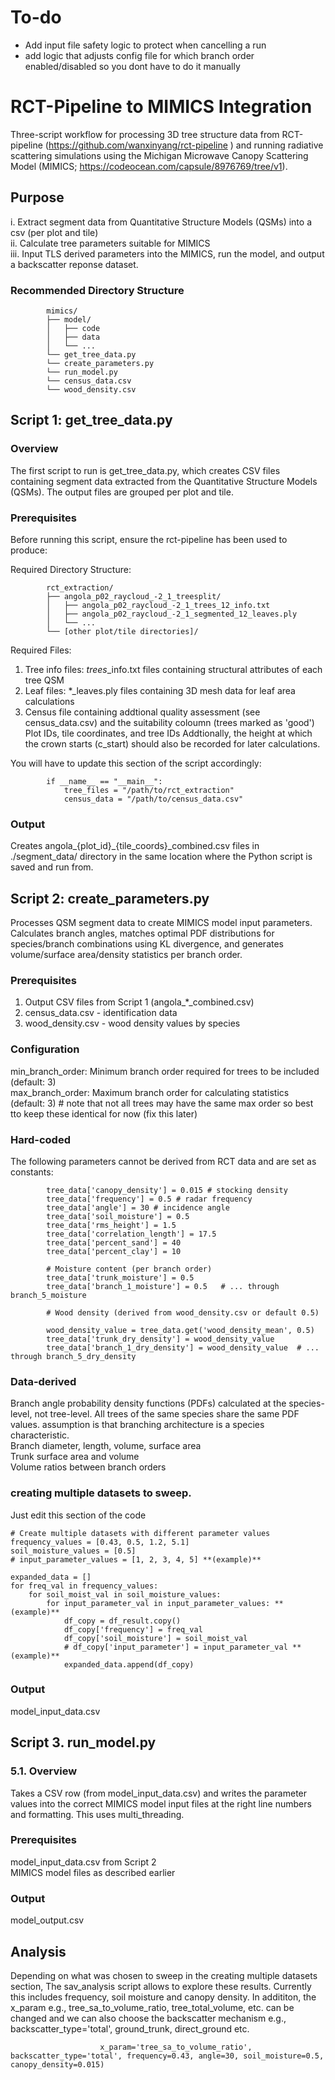 # To-do
-  Add input file safety logic to protect when cancelling a run
-  add logic that adjusts config file for which branch order enabled/disabled so you dont have to do it manually

# RCT-Pipeline to MIMICS Integration
Three-script workflow for processing 3D tree structure data from RCT-pipeline (https://github.com/wanxinyang/rct-pipeline
) and running radiative scattering simulations using the Michigan Microwave Canopy Scattering Model (MIMICS; https://codeocean.com/capsule/8976769/tree/v1).

## Purpose
i. Extract segment data from Quantitative Structure Models (QSMs) into a csv (per plot and tile)  
ii. Calculate tree parameters suitable for MIMICS  
iii. Input TLS derived parameters into the MIMICS, run the model, and output a backscatter reponse dataset.  

### Recommended Directory Structure

            mimics/  
            ├── model/  
            │   ├── code
            │   ├── data
            │   └── ...  
            └── get_tree_data.py 
            └── create_parameters.py 
            └── run_model.py
            └── census_data.csv
            └── wood_density.csv

            
## Script 1: get_tree_data.py
### Overview
The first script to run is get_tree_data.py, which creates CSV files containing segment data extracted from the Quantitative Structure Models (QSMs). The output files are grouped per plot and tile.

### Prerequisites

Before running this script, ensure the rct-pipeline has been used to produce:

Required Directory Structure:

            rct_extraction/  
            ├── angola_p02_raycloud_-2_1_treesplit/  
            │   ├── angola_p02_raycloud_-2_1_trees_12_info.txt  
            │   ├── angola_p02_raycloud_-2_1_segmented_12_leaves.ply  
            │   └── ...  
            └── [other plot/tile directories]/  


Required Files:
1. Tree info files: *_trees_*_info.txt files containing structural attributes of each tree QSM  
2. Leaf files: *_leaves.ply files containing 3D mesh data for leaf area calculations  
3. Census file containing addtional quality assessment (see census_data.csv) and the suitability coloumn (trees marked as 'good') Plot IDs, tile coordinates, and tree IDs Addtionally, the height at which the crown starts (c_start) should also be recorded for later calculations. 

You will have to update this section of the script accordingly:  

            if __name__ == "__main__":
                tree_files = "/path/to/rct_extraction"  
                census_data = "/path/to/census_data.csv" 

### Output
Creates angola_{plot_id}_{tile_coords}_combined.csv files in ./segment_data/ directory in the same location where the Python script is saved and run from.

## Script 2: create_parameters.py
Processes QSM segment data to create MIMICS model input parameters. Calculates branch angles, matches optimal PDF distributions for species/branch combinations using KL divergence, and generates volume/surface area/density statistics per branch order.

### Prerequisites
1. Output CSV files from Script 1 (angola_*_combined.csv)  
2. census_data.csv - identification data  
3. wood_density.csv - wood density values by species  


### Configuration 

min_branch_order: Minimum branch order required for trees to be included (default: 3)  
max_branch_order: Maximum branch order for calculating statistics (default: 3) # note that not all trees may have the same max order so best tto keep these identical for now (fix this later)  

### Hard-coded
The following parameters cannot be derived from RCT data and are set as constants:

            tree_data['canopy_density'] = 0.015 # stocking density
            tree_data['frequency'] = 0.5 # radar frequency  
            tree_data['angle'] = 30 # incidence angle
            tree_data['soil_moisture'] = 0.5
            tree_data['rms_height'] = 1.5
            tree_data['correlation_length'] = 17.5
            tree_data['percent_sand'] = 40
            tree_data['percent_clay'] = 10
            
            # Moisture content (per branch order)
            tree_data['trunk_moisture'] = 0.5
            tree_data['branch_1_moisture'] = 0.5   # ... through branch_5_moisture

            # Wood density (derived from wood_density.csv or default 0.5)

            wood_density_value = tree_data.get('wood_density_mean', 0.5) 
            tree_data['trunk_dry_density'] = wood_density_value
            tree_data['branch_1_dry_density'] = wood_density_value  # ... through branch_5_dry_density

### Data-derived 

Branch angle probability density functions (PDFs) calculated at the species-level, not tree-level. All trees of the same species share the same PDF values. assumption is that branching architecture is a species characteristic.  
Branch diameter, length, volume, surface area  
Trunk surface area and volume  
Volume ratios between branch orders  

### creating multiple datasets to sweep. 
Just edit this section of the code 

    # Create multiple datasets with different parameter values
    frequency_values = [0.43, 0.5, 1.2, 5.1]
    soil_moisture_values = [0.5]  
    # input_parameter_values = [1, 2, 3, 4, 5] **(example)**

    expanded_data = []
    for freq_val in frequency_values:
        for soil_moist_val in soil_moisture_values:
            for input_parameter_val in input_parameter_values: **(example)**      
                df_copy = df_result.copy()
                df_copy['frequency'] = freq_val
                df_copy['soil_moisture'] = soil_moist_val
                # df_copy['input_parameter'] = input_parameter_val **(example)**
                expanded_data.append(df_copy)

### Output
model_input_data.csv 

## Script 3. run_model.py
### 5.1. Overview 
Takes a CSV row (from model_input_data.csv) and writes the parameter values into the correct MIMICS model input files at the right line numbers and formatting. This uses multi_threading. 

### Prerequisites  

model_input_data.csv from Script 2  
MIMICS model files as described earlier  

### Output  
model_output.csv

## Analysis

Depending on what was chosen to sweep in the creating multiple datasets section, The sav_analysis script allows to explore these results. Currently this includes frequency, soil moisture and canopy density.  In addititon, the x_param  e.g., tree_sa_to_volume_ratio, tree_total_volume, etc. can be changed and we can also choose the backscatter mechanism  e.g., backscatter_type='total', ground_trunk, direct_ground etc. 

                        x_param='tree_sa_to_volume_ratio', backscatter_type='total', frequency=0.43, angle=30, soil_moisture=0.5, canopy_density=0.015)













